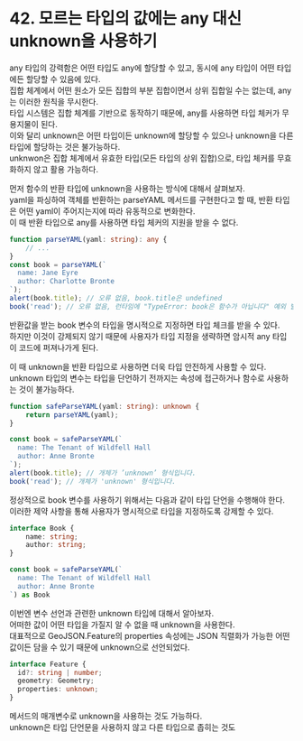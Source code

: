 # 42. 모르는 타입의 값에는 any 대신 unknown을 사용하기

any 타입의 강력함은 어떤 타입도 any에 할당할 수 있고, 동시에 any 타입이 어떤 타입에든 할당할 수 있음에 있다.  
집합 체계에서 어떤 원소가 모든 집합의 부분 집합이면서 상위 집합일 수는 없는데, any는 이러한 원칙을 무시한다.  
타입 시스템은 집합 체계를 기반으로 동작하기 때문에, any를 사용하면 타입 체커가 무용지물이 된다.  
이와 달리 unknown은 어떤 타입이든 unknown에 할당할 수 있으나 unknown을 다른 타입에 할당하는 것은 불가능하다.  
unknwon은 집합 체계에서 유효한 타입(모든 타입의 상위 집합)으로, 타입 체커를 무효화하지 않고 활용 가능하다.

먼저 함수의 반환 타입에 unknown을 사용하는 방식에 대해서 살펴보자.  
yaml을 파싱하여 객체를 반환하는 parseYAML 메서드를 구현한다고 할 때, 반환 타입은 어떤 yaml이 주어지는지에 따라 유동적으로 변화한다.  
이 때 반환 타입으로 any를 사용하면 타입 체커의 지원을 받을 수 없다.

```ts
function parseYAML(yaml: string): any {
    // ...
}
const book = parseYAML(`
  name: Jane Eyre
  author: Charlotte Bronte
`);
alert(book.title); // 오류 없음, book.title은 undefined
book('read'); // 오류 없음, 런타임에 "TypeError: book은 함수가 아닙니다" 예외 발생
```

반환값을 받는 book 변수의 타입을 명시적으로 지정하면 타입 체크를 받을 수 있다.  
하지만 이것이 강제되지 않기 때문에 사용자가 타입 지정을 생략하면 암시적 any 타입이 코드에 퍼져나가게 된다.

이 때 unknown을 반환 타입으로 사용하면 더욱 타입 안전하게 사용할 수 있다.  
unknown 타입의 변수는 타입을 단언하기 전까지는 속성에 접근하거나 함수로 사용하는 것이 불가능하다.  

```ts
function safeParseYAML(yaml: string): unknown {
    return parseYAML(yaml);
}

const book = safeParseYAML(`
  name: The Tenant of Wildfell Hall
  author: Anne Bronte
`);
alert(book.title); // 개체가 ’unknown’ 형식입니다.
book('read'); // 개체가 'unknown' 형식입니다.
```

정상적으로 book 변수를 사용하기 위해서는 다음과 같이 타입 단언을 수행해야 한다.  
이러한 제약 사항을 통해 사용자가 명시적으로 타입을 지정하도록 강제할 수 있다.

```ts
interface Book {
    name: string;
    author: string;
}

const book = safeParseYAML(`
  name: The Tenant of Wildfell Hall
  author: Anne Bronte
`) as Book
```

이번엔 변수 선언과 관련한 unknown 타입에 대해서 알아보자.  
어떠한 값이 어떤 타입을 가질지 알 수 없을 때 unknown을 사용한다.  
대표적으로 GeoJSON.Feature의 properties 속성에는 JSON 직렬화가 가능한 어떤 값이든 담을 수 있기 때문에 unknown으로 선언되었다.

```ts
interface Feature {
  id?: string | number;
  geometry: Geometry;
  properties: unknown;
}
```

메서드의 매개변수로 unknown을 사용하는 것도 가능하다.  
unknown은 타입 단언문을 사용하지 않고 다른 타입으로 좁히는 것도
